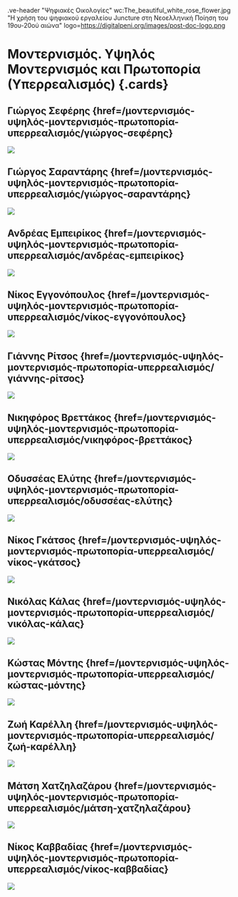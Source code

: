 .ve-header "Ψηφιακές Οικολογίες" wc:The_beautiful_white_rose_flower.jpg "Η χρήση του ψηφιακού εργαλείου Juncture στη Νεοελληνική Ποίηση του 19ου-20ού αιώνα" logo=https://digitalpeni.org/images/post-doc-logo.png  

# Μοντερνισμός. Υψηλός Μοντερνισμός και Πρωτοπορία (Υπερρεαλισμός) {.cards}

## Γιώργος Σεφέρης {href=/μοντερνισμός-υψηλός-μοντερνισμός-πρωτοπορία-υπερρεαλισμός/γιώργος-σεφέρης}

![](https://upload.wikimedia.org/wikipedia/commons/b/b1/Giorgos_Seferis_1963.jpg)

## Γιώργος Σαραντάρης {href=/μοντερνισμός-υψηλός-μοντερνισμός-πρωτοπορία-υπερρεαλισμός/γιώργος-σαραντάρης}

![](https://digitalpeni.org/μοντερνισμός-υψηλός-μοντερνισμός-πρωτοπορία-υπερρεαλισμός/sarantaris.jpg)

## Ανδρέας Εμπειρίκος {href=/μοντερνισμός-υψηλός-μοντερνισμός-πρωτοπορία-υπερρεαλισμός/ανδρέας-εμπειρίκος}

![](https://upload.wikimedia.org/wikipedia/commons/b/b2/Andreas_Empiricos_1920.jpg)

## Νίκος Εγγονόπουλος {href=/μοντερνισμός-υψηλός-μοντερνισμός-πρωτοπορία-υπερρεαλισμός/νίκος-εγγονόπουλος}

![](https://upload.wikimedia.org/wikipedia/commons/3/37/Nikos_Engonopoulos.jpg)

## Γιάννης Ρίτσος {href=/μοντερνισμός-υψηλός-μοντερνισμός-πρωτοπορία-υπερρεαλισμός/γιάννης-ρίτσος}

![](https://digitalpeni.org/μοντερνισμός-υψηλός-μοντερνισμός-πρωτοπορία-υπερρεαλισμός/ritsos.jpg)

## Νικηφόρος Βρεττάκος {href=/μοντερνισμός-υψηλός-μοντερνισμός-πρωτοπορία-υπερρεαλισμός/νικηφόρος-βρεττάκος}

![](https://digitalpeni.org/μοντερνισμός-υψηλός-μοντερνισμός-πρωτοπορία-υπερρεαλισμός/vrettakos.jpg)

## Οδυσσέας Ελύτης {href=/μοντερνισμός-υψηλός-μοντερνισμός-πρωτοπορία-υπερρεαλισμός/oδυσσέας-ελύτης}

![](https://digitalpeni.org/μοντερνισμός-υψηλός-μοντερνισμός-πρωτοπορία-υπερρεαλισμός/elytis.jpg)

## Νίκος Γκάτσος {href=/μοντερνισμός-υψηλός-μοντερνισμός-πρωτοπορία-υπερρεαλισμός/νίκος-γκάτσος}

![](https://digitalpeni.org/μοντερνισμός-υψηλός-μοντερνισμός-πρωτοπορία-υπερρεαλισμός/gkatsos.jpg)

## Νικόλας Κάλας {href=/μοντερνισμός-υψηλός-μοντερνισμός-πρωτοπορία-υπερρεαλισμός/νικόλας-κάλας}

![](https://digitalpeni.org/μοντερνισμός-υψηλός-μοντερνισμός-πρωτοπορία-υπερρεαλισμός/kalas.jpg)

## Κώστας Μόντης {href=/μοντερνισμός-υψηλός-μοντερνισμός-πρωτοπορία-υπερρεαλισμός/κώστας-μόντης}

![](https://digitalpeni.org/μοντερνισμός-υψηλός-μοντερνισμός-πρωτοπορία-υπερρεαλισμός/montis.png)

## Ζωή Καρέλλη {href=/μοντερνισμός-υψηλός-μοντερνισμός-πρωτοπορία-υπερρεαλισμός/ζωή-καρέλλη}

![](https://digitalpeni.org/μοντερνισμός-υψηλός-μοντερνισμός-πρωτοπορία-υπερρεαλισμός/karelli.jpeg)

## Μάτση Χατζηλαζάρου {href=/μοντερνισμός-υψηλός-μοντερνισμός-πρωτοπορία-υπερρεαλισμός/μάτση-χατζηλαζάρου}

![](https://digitalpeni.org/μοντερνισμός-υψηλός-μοντερνισμός-πρωτοπορία-υπερρεαλισμός/xatzilazarou.jpg)

## Νίκος Καββαδίας {href=/μοντερνισμός-υψηλός-μοντερνισμός-πρωτοπορία-υπερρεαλισμός/νίκος-καββαδίας}

![](https://digitalpeni.org/μοντερνισμός-υψηλός-μοντερνισμός-πρωτοπορία-υπερρεαλισμός/kavvadias.jpg)
